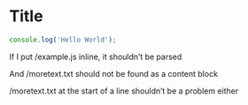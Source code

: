 # Title

```javascript
console.log('Hello World');
```

If I put /example.js inline, it shouldn’t be parsed

And /moretext.txt should not be found as a content block

/moretext.txt at the start of a line shouldn’t be a problem either
